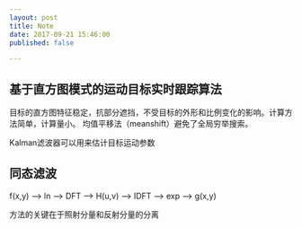 ```yaml
---
layout: post
title: Note
date: 2017-09-21 15:46:00
published: false

---
```


## 基于直方图模式的运动目标实时跟踪算法

目标的直方图特征稳定，抗部分遮挡，不受目标的外形和比例变化的影响。计算方法简单，计算量小。
均值平移法（meanshift）避免了全局穷举搜索。

Kalman滤波器可以用来估计目标运动参数


## 同态滤波

f(x,y) --> ln --> DFT --> H(u,v) --> IDFT --> exp --> g(x,y)

方法的关键在于照射分量和反射分量的分离
